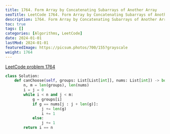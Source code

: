 ```yaml
---
title: 1764. Form Array by Concatenating Subarrays of Another Array
seoTitle: LeetCode 1764. Form Array by Concatenating Subarrays of Another Array | Python solution and explanation
description: 1764. Form Array by Concatenating Subarrays of Another Array
toc: true
tags: []
categories: [Algorithms, LeetCode]
date: 2024-01-01
lastMod: 2024-01-01
featuredImage: https://picsum.photos/700/155?grayscale
weight: 1764
---
```


[LeetCode problem 1764](https://leetcode.com/problems/form-array-by-concatenating-subarrays-of-another-array/)

```python
class Solution:
    def canChoose(self, groups: List[List[int]], nums: List[int]) -> bool:
        n, m = len(groups), len(nums)
        i = j = 0
        while i < n and j < m:
            g = groups[i]
            if g == nums[j : j + len(g)]:
                j += len(g)
                i += 1
            else:
                j += 1
        return i == n

```
